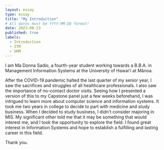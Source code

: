 ```yaml
---
layout: essay
type: essay
title: "My Introduction"
# All dates must be YYYY-MM-DD format!
date: 2023-08-23
published: true
labels:
  - Introduction
  - ITM
  - UHM
---
```

I am Ma Donna Sadio, a fourth-year student working towards a B.B.A. in Management Information Systems at the University of Hawai'i at Mānoa.

After the COVID-19 pandemic halted the last quarter of my senior year, I saw the sacrifices and struggles of all healthcare professionals. I also saw the importance of no-contact doctor visits. Seeing how I presented a version of this to my Capstone panel just a few weeks beforehand, I was intrigued to learn more about computer science and information systems. It took me two years in college to decide to part with medicine and study business. When I decided to study business, I didn't consider majoring in MIS. My significant other told me that it may be something that would interest me, and I took the opportunity to explore the field. I found great interest in Information Systems and hope to establish a fulfilling and lasting career in this field.

Thank you.
